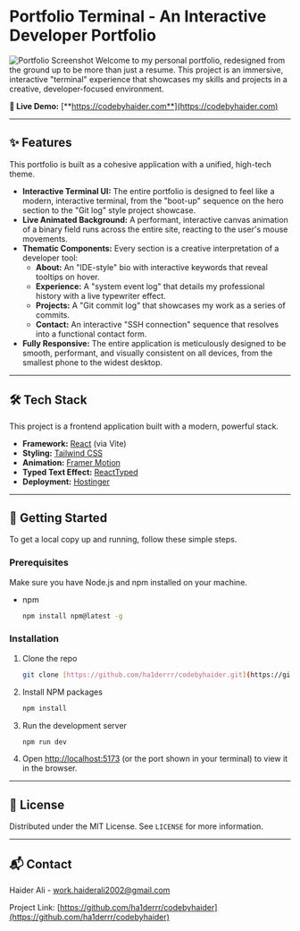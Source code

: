 # Portfolio Terminal - An Interactive Developer Portfolio

![Portfolio Screenshot](https-i-imgur-com-your-screenshot-url-png)  Welcome to my personal portfolio, redesigned from the ground up to be more than just a resume. This project is an immersive, interactive "terminal" experience that showcases my skills and projects in a creative, developer-focused environment.

**🔗 Live Demo:** [**https://codebyhaider.com**](https://codebyhaider.com)

---

## ✨ Features

This portfolio is built as a cohesive application with a unified, high-tech theme.

* **Interactive Terminal UI:** The entire portfolio is designed to feel like a modern, interactive terminal, from the "boot-up" sequence on the hero section to the "Git log" style project showcase.
* **Live Animated Background:** A performant, interactive canvas animation of a binary field runs across the entire site, reacting to the user's mouse movements.
* **Thematic Components:** Every section is a creative interpretation of a developer tool:
    * **About:** An "IDE-style" bio with interactive keywords that reveal tooltips on hover.
    * **Experience:** A "system event log" that details my professional history with a live typewriter effect.
    * **Projects:** A "Git commit log" that showcases my work as a series of commits.
    * **Contact:** An interactive "SSH connection" sequence that resolves into a functional contact form.
* **Fully Responsive:** The entire application is meticulously designed to be smooth, performant, and visually consistent on all devices, from the smallest phone to the widest desktop.

---

## 🛠️ Tech Stack

This project is a frontend application built with a modern, powerful stack.

* **Framework:** [React](https://reactjs.org/) (via Vite)
* **Styling:** [Tailwind CSS](https://tailwindcss.com/)
* **Animation:** [Framer Motion](https://www.framer.com/motion/)
* **Typed Text Effect:** [ReactTyped](https://www.npmjs.com/package/react-typed)
* **Deployment:** [Hostinger](https://www.hostinger.com/)

---

## 🚀 Getting Started

To get a local copy up and running, follow these simple steps.

### Prerequisites

Make sure you have Node.js and npm installed on your machine.

* npm
    ```sh
    npm install npm@latest -g
    ```

### Installation

1.  Clone the repo
    ```sh
    git clone [https://github.com/ha1derrr/codebyhaider.git](https://github.com/ha1derrr/codebyhaider.git)
    ```
2.  Install NPM packages
    ```sh
    npm install
    ```
3.  Run the development server
    ```sh
    npm run dev
    ```
4.  Open [http://localhost:5173](http://localhost:5173) (or the port shown in your terminal) to view it in the browser.

---

## 📜 License

Distributed under the MIT License. See `LICENSE` for more information.

---

## 📬 Contact

Haider Ali - work.haiderali2002@gmail.com

Project Link: [https://github.com/ha1derrr/codebyhaider](https://github.com/ha1derrr/codebyhaider)
